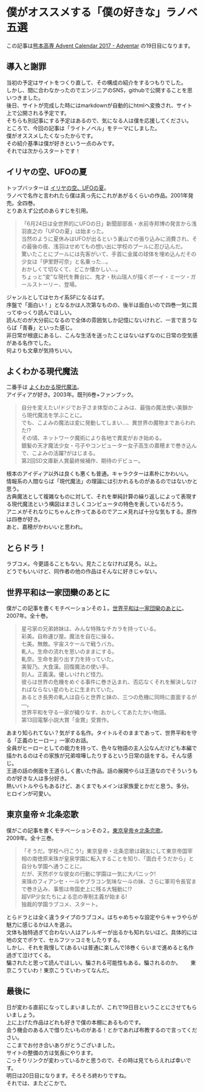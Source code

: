 # 僕がオススメする「僕の好きな」ラノベ五選

この記事は[熊本高専 Advent Calendar 2017 - Adventar](https://adventar.org/calendars/2149) の19日目になります。

## 導入と謝罪
当初の予定はサイトをつくり直して、その構成の紹介をするつもりでした。  
しかし、間に合わなかったのでエンジニアのSNS，githubで公開することを思いつきました。  
後日、サイトが完成した時にはmarkdownが自動的にhtmlへ変換され、サイト上で公開される予定です。  
そちらも別記事にする予定はあるので、気になる人は僕を応援してください。  
ところで、今回の記事は「ライトノベル」をテーマにしました。  
僕がオススメしたくなったからです。  
その紹介基準は僕が好きという一点のみです。  
それでは次からスタートです！

## イリヤの空、UFOの夏
トップバッターは [イリヤの空、UFOの夏](https://www.amazon.co.jp/%E3%82%A4%E3%83%AA%E3%83%A4%E3%81%AE%E7%A9%BA%E3%80%81UFO%E3%81%AE%E5%A4%8F%E3%80%88%E3%81%9D%E3%81%AE1%E3%80%89-%E9%9B%BB%E6%92%83%E6%96%87%E5%BA%AB-%E7%A7%8B%E5%B1%B1-%E7%91%9E%E4%BA%BA/dp/4840219443)。  
ラノベで名作と言われたら僕は真っ先にこれがあがるくらいの作品。2001年発売。全四巻。  
とりあえず公式のあらすじを引用。  

> 「6月24日は全世界的にUFOの日」新聞部部長・水前寺邦博の発言から浅羽直之の「UFOの夏」は始まった。  
> 当然のように夏休みはUFOが出るという裏山での張り込みに消費され、その最後の夜、浅羽はせめてもの想い出に学校のプールに忍び込んだ。  
> 驚いたことにプールには先客がいて、手首に金属の球体を埋め込んだその少女は「伊里野可奈」と名乗った…。  
> おかしくて切なくて、どこか懐かしい…。  
> ちょっと“変”な現代を舞台に、鬼才・秋山瑞人が描くボーイ・ミーツ・ガールストーリー、登場。  

ジャンルとしてはセカイ系SFになるはず。  
序盤で「面白い！」となるかは人次第なものの、後半は面白いので四巻一気に買ってゆっくり読んでほしい。  
読んだのが大分前になるので全体の雰囲気しか記憶にないけれど、一言で言うならば「青春」といった感じ。  
非日常が根底にあるし、こんな生活を送ったことはないはずなのに日常の空気感がある名作でした。  
何よりも文章が気持ちいい。

## よくわかる現代魔法
二番手は [よくわかる現代魔法](https://www.amazon.co.jp/%E3%82%88%E3%81%8F%E3%82%8F%E3%81%8B%E3%82%8B%E7%8F%BE%E4%BB%A3%E9%AD%94%E6%B3%95-%EF%BC%91-%EF%BD%8E%EF%BD%85%EF%BD%97-%EF%BD%85%EF%BD%84%EF%BD%89%EF%BD%94%EF%BD%89%EF%BD%8F%EF%BD%8E-%E9%9B%86%E8%8B%B1%E7%A4%BE%E3%82%B9%E3%83%BC%E3%83%91%E3%83%BC%E3%83%80%E3%83%83%E3%82%B7%E3%83%A5%E6%96%87%E5%BA%AB-%E6%A1%9C%E5%9D%82%E6%B4%8B-ebook/dp/B00E95P4S0/ref=dp_kinw_strp_1)。  
アイディアが好き。2003年。既刊6巻+ファンブック。

> 自分を変えたい!ドジでお子さま体型のこよみは、最強の魔法使い美鎖から現代魔法を学ぶことに。  
> でも、こよみの魔法は変に発動してしまい…、異世界の魔物まであらわれた!?  
> その頃、ネットワーク魔術により各地で異変がおき始める。  
> 銀髪の天才魔法少女・弓子やコンピューター女子高生の嘉穂まで巻き込んで、こよみの活躍?がはじまる。  
> 第2回SD文庫新人賞最終候補作、期待のデビュー。  

根本のアイディア以外は良くも悪くも普通。キャラクターは素朴にかわいい。  
情報系の人間ならば「現代魔法」の理論には引かれるものがあるのではないかと思う。  
古典魔法として複雑なものに対して、それを単純計算の繰り返しによって表現する現代魔法という構図はまさしくコンピュータの特色を表しているだろう。  
アニメがそれなりにちゃんと作ってあるのでアニメ見れば十分な気もする。原作は四巻が好き。  
あと、嘉穂がかわいいと思われ。

## とらドラ！
ラブコメ。今更語ることもない。見たことなければ見ろ。以上。  
どうでもいいけど、同作者の他の作品はそんなに好きじゃない。

## 世界平和は一家団欒のあとに
僕がこの記事を書くモチベーションその１。[世界平和は一家団欒のあとに](https://www.amazon.co.jp/%E4%B8%96%E7%95%8C%E5%B9%B3%E5%92%8C%E3%81%AF%E4%B8%80%E5%AE%B6%E5%9B%A3%E6%AC%92%E3%81%AE%E3%81%82%E3%81%A8%E3%81%AB-%E9%9B%BB%E6%92%83%E6%96%87%E5%BA%AB-%E6%A9%8B%E6%9C%AC-%E5%92%8C%E4%B9%9F/dp/4840237166)。  
2007年。全十巻。  

> 星弓家の兄弟姉妹は、みんな特殊なチカラを持っている。  
> 彩美。自称運び屋。魔法を自在に操る。  
> 七美。無敵。宇宙スケールで戦うバカ。  
> 軋人。生命の流れを思いのままにする。  
> 軋奈。生命を創り出す力を持っていた。  
> 美智乃。大食漢。回復魔法の使い手。  
> 刻人。正義漢。優しいけれど怪力。  
> 彼らは世界の危機をめぐる事件に巻き込まれ、否応なくそれを解決しなければならない星のもとに生まれていた。  
> あるとき長男の軋人は自らと世界と妹の、三つの危機に同時に直面するが―。  
> 世界平和を守る一家が織りなす、おかしくてあたたかい物語。  
> 第13回電撃小説大賞「金賞」受賞作。  

あまり知られてない？気がする名作。タイトルそのままであって、世界平和を守る「正義のヒーロー」一家のお話。  
全員がヒーローとしての能力を持って、色々な物語の主人公なんだけども本編で描かれるのはその家族が兄弟喧嘩したりするという日常の話をする。そんな感じ。  
王道の話の側面を王道らしく書いた作品。話の展開やらは王道なのでそういうものが好きな人は多分好き。  
熱いバトルやらもあるけど、あくまでもメインは家族愛とかだと思う。多分。  
ヒロインが可愛い。

## 東京皇帝☆北条恋歌
僕がこの記事を書くモチベーションその２。[東京皇帝☆北条恋歌](https://www.amazon.co.jp/%E6%9D%B1%E4%BA%AC%E7%9A%87%E5%B8%9D%E2%98%86%E5%8C%97%E6%9D%A1%E6%81%8B%E6%AD%8C-%EF%BC%91-%E8%A7%92%E5%B7%9D%E3%82%B9%E3%83%8B%E3%83%BC%E3%82%AB%E3%83%BC%E6%96%87%E5%BA%AB-%E7%AB%B9%E4%BA%95-10%E6%97%A5-ebook/dp/B009GPMM88/)。  
2009年。全十三巻。  

> 「そうだ。学校へ行こう!」東京皇帝・北条恋歌は親友にして東京帝国宰相の南徳原来珠が皇泉学園に転入することを知り、「面白そうだから」と自分も学園へ通うことに。  
> だが、天然ボケな彼女の行動に学園は一気に大パニック!  
> 来珠のフィアンセ・一斗やブラコン気味な一斗の妹、さらに軍司令長官まで巻き込み、事態は帝国史上に残る大騒動に!?  
> 超VIP少女たちによる恋の専制主義が始まる!  
> 独裁的学園ラブコメ、スタート。  

とらドラとは全く違うタイプのラブコメ。はちゃめちゃな設定やらキャラやらが魅力に感じるかは人を選ぶ。  
文体も独特過ぎて合わない人はアレルギーが出るかも知れないほど。具体的には地の文でボケて、セルフツッコミをしたりする。  
しかし、それを我慢して(あるいは普通に楽しんで)8巻くらいまで進めると名作過ぎて泣けてくる。  
騙されたと思って読んでほしい。騙される可能性もある。騙されるのか。　　
東京こうていわ！東京こうていわってなんだ。

## 最後に
日が変わる直前になってしまいましたが、これで19日目ということにさせてもらいましょう。  
上に上げた作品はどれも好きで僕の本棚にあるものです。  
会う機会のある人で借りたいものがある！とかであれば布教するので言ってください。  
ここまでお付き合いありがとうございました。  
サイトの整備の方は気長にやります。  
こっそりリンクが変わっているかと思うので、その時は見てもらえれば幸いです。  
明日は20日目になります。そろそろ終わりですね。  
それでは、またどこかで。
